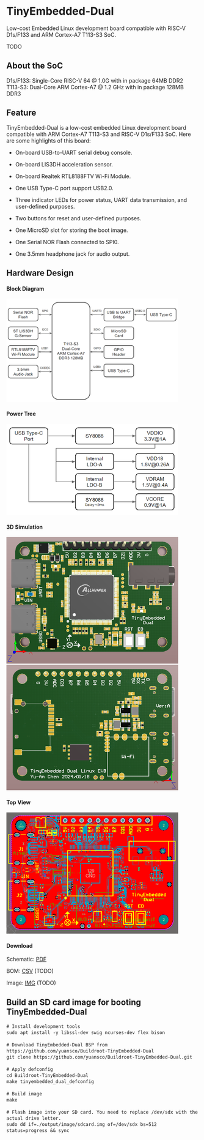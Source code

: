 
# TinyEmbedded-Dual
Low-cost Embedded Linux development board compatible with RISC-V D1s/F133 and ARM Cortex-A7 T113-S3 SoC.

TODO
<!-- <img src="https://github.com/yuansco/TinyEmbedded-Dual/blob/main/Demo/3d_top_view.PNG" style="width:550px;"/> -->

## About the SoC
D1s/F133: Single-Core RISC-V 64 @ 1.0G with in package 64MB DDR2\
T113-S3: Dual-Core ARM Cortex-A7 @ 1.2 GHz with in package 128MB DDR3

## Feature
TinyEmbedded-Dual is a low-cost embedded Linux development board compatible with ARM Cortex-A7 T113-S3 and RISC-V D1s/F133 SoC. Here are some highlights of this board:

 * On-board USB-to-UART serial debug console.

 * On-board LIS3DH acceleration sensor.

 * On-board Realtek RTL8188FTV Wi-Fi Module.

 * One USB Type-C port support USB2.0.

 * Three indicator LEDs for power status, UART data transmission, and user-defined purposes.

 * Two buttons for reset and user-defined purposes.

 * One MicroSD slot for storing the boot image.

 * One Serial NOR Flash connected to SPI0.

 * One 3.5mm headphone jack for audio output.

## Hardware Design

#### Block Diagram

<img src="https://github.com/yuansco/TinyEmbedded-Dual/blob/main/Document/block_diagram.PNG" style="width:450px;"/>

#### Power Tree

<img src="https://github.com/yuansco/TinyEmbedded-Dual/blob/main/Document/power_tree.PNG" style="width:450px;"/>

#### 3D Simulation

<img src="https://github.com/yuansco/TinyEmbedded-Dual/blob/main/Document/3d_top_view.PNG" style="width:450px;"/>
<img src="https://github.com/yuansco/TinyEmbedded-Dual/blob/main/Document/3d_bottom_view.PNG" style="width:450px;"/>

#### Top View

<img src="https://github.com/yuansco/TinyEmbedded-Dual/blob/main/Document/top_view.PNG" style="width:450px;"/>

#### Download

Schematic: [PDF](https://github.com/yuansco/TinyEmbedded-Dual/blob/main/Document/TinyEmbedded_Dual_A.pdf)

BOM: [CSV](https://github.com/yuansco/TinyEmbedded-Dual/blob/main/Document/BOM.CSV) (TODO)

Image: [IMG](https://github.com/yuansco/TinyEmbedded-Dual/blob/main/Images/sdcard.img) (TODO)

## Build an SD card image for booting TinyEmbedded-Dual

``` shell
# Install development tools
sudo apt install -y libssl-dev swig ncurses-dev flex bison

# Download TinyEmbedded-Dual BSP from https://github.com/yuansco/Buildroot-TinyEmbedded-Dual
git clone https://github.com/yuansco/Buildroot-TinyEmbedded-Dual.git

# Apply defconfig
cd Buildroot-TinyEmbedded-Dual
make tinyembedded_dual_defconfig

# Build image
make 

# Flash image into your SD card. You need to replace /dev/sdx with the actual drive letter.
sudo dd if=./output/image/sdcard.img of=/dev/sdx bs=512 status=progress && sync
```
